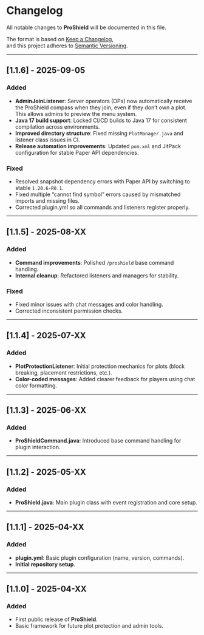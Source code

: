 # Changelog
All notable changes to **ProShield** will be documented in this file.

The format is based on [Keep a Changelog](https://keepachangelog.com/en/1.0.0/),  
and this project adheres to [Semantic Versioning](https://semver.org/).

---

## [1.1.6] - 2025-09-05
### Added
- **AdminJoinListener**: Server operators (OPs) now automatically receive the ProShield compass when they join, even if they don’t own a plot. This allows admins to preview the menu system.
- **Java 17 build support**: Locked CI/CD builds to Java 17 for consistent compilation across environments.
- **Improved directory structure**: Fixed missing `PlotManager.java` and listener class issues in CI.
- **Release automation improvements**: Updated `pom.xml` and JitPack configuration for stable Paper API dependencies.

### Fixed
- Resolved snapshot dependency errors with Paper API by switching to stable `1.20.6-R0.1`.
- Fixed multiple “cannot find symbol” errors caused by mismatched imports and missing files.
- Corrected plugin.yml so all commands and listeners register properly.

---

## [1.1.5] - 2025-08-XX
### Added
- **Command improvements**: Polished `/proshield` base command handling.
- **Internal cleanup**: Refactored listeners and managers for stability.

### Fixed
- Fixed minor issues with chat messages and color handling.
- Corrected inconsistent permission checks.

---

## [1.1.4] - 2025-07-XX
### Added
- **PlotProtectionListener**: Initial protection mechanics for plots (block breaking, placement restrictions, etc.).
- **Color-coded messages**: Added clearer feedback for players using chat color formatting.

---

## [1.1.3] - 2025-06-XX
### Added
- **ProShieldCommand.java**: Introduced base command handling for plugin interaction.

---

## [1.1.2] - 2025-05-XX
### Added
- **ProShield.java**: Main plugin class with event registration and core setup.

---

## [1.1.1] - 2025-04-XX
### Added
- **plugin.yml**: Basic plugin configuration (name, version, commands).
- **Initial repository setup**.

---

## [1.1.0] - 2025-04-XX
### Added
- First public release of **ProShield**.
- Basic framework for future plot protection and admin tools.
